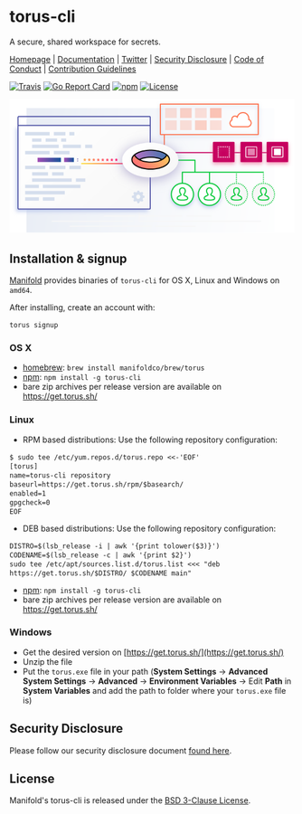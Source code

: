 # torus-cli

A secure, shared workspace for secrets.

[Homepage](https://torus.sh) |
[Documentation](https://torus.sh/docs) |
[Twitter](https://twitter.com/toruscli) |
[Security Disclosure](./internal/security.md) |
[Code of Conduct](./.github/CONDUCT.md) |
[Contribution Guidelines](./.github/CONTRIBUTING.md)

[![Travis](https://img.shields.io/travis/manifoldco/torus-cli/master.svg)](https://travis-ci.org/manifoldco/torus-cli)
[![Go Report Card](https://goreportcard.com/badge/github.com/manifoldco/torus-cli)](https://goreportcard.com/report/github.com/manifoldco/torus-cli)
[![npm](https://img.shields.io/npm/v/torus-cli.svg)](https://www.npmjs.com/package/torus-cli)
[![License](https://img.shields.io/badge/license-BSD-blue.svg)](./LICENSE.md)

![](./graphic.png)

## Installation & signup

[Manifold](https://www.manifold.co) provides binaries of `torus-cli` for OS X, Linux and Windows on `amd64`.

After installing, create an account with:
```
torus signup
```

### OS X

- [homebrew](http://brew.sh): `brew install manifoldco/brew/torus`
- [npm](https://www.npmjs.com): `npm install -g torus-cli`
- bare zip archives per release version are available on https://get.torus.sh/

### Linux

- RPM based distributions: Use the following repository configuration:
```
$ sudo tee /etc/yum.repos.d/torus.repo <<-'EOF'
[torus]
name=torus-cli repository
baseurl=https://get.torus.sh/rpm/$basearch/
enabled=1
gpgcheck=0
EOF
```
- DEB based distributions: Use the following repository configuration:
```
DISTRO=$(lsb_release -i | awk '{print tolower($3)}')
CODENAME=$(lsb_release -c | awk '{print $2}')
sudo tee /etc/apt/sources.list.d/torus.list <<< "deb https://get.torus.sh/$DISTRO/ $CODENAME main"
```
- [npm](https://www.npmjs.com): `npm install -g torus-cli`
- bare zip archives per release version are available on https://get.torus.sh/

### Windows

- Get the desired version on [https://get.torus.sh/](https://get.torus.sh/)
- Unzip the file
- Put the `torus.exe` file in your path (**System Settings** -> **Advanced System Settings** -> **Advanced** -> **Environment Variables** -> Edit **Path** in **System Variables** and add the path to folder where your `torus.exe` file is)

## Security Disclosure

Please follow our security disclosure document [found here](./internal/security.md).

## License

Manifold's torus-cli is released under the [BSD 3-Clause License](./LICENSE.md).
